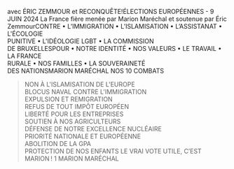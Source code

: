 avec
ÉRIC ZEMMOUR et RECONQUÊTE!ÉLECTIONS EUROPÉENNES - 9 JUIN 2024
La France fière menée par Marion Maréchal et soutenue par Éric ZemmourCONTRE
•  L’IMMIGRATION
•  L’ISLAMISATION
•  L’ASSISTANAT 
•  L'ÉCOLOGIE  
PUNITIVE
•  L'IDÉOLOGIE LGBT
•  LA COMMISSION  
DE BRUXELLESPOUR
•  NOTRE IDENTITÉ
•  NOS VALEURS
•  LE TRAVAIL 
•  LA FRANCE  
RURALE 
•  NOS FAMILLES
•  LA SOUVERAINETÉ  
DES NATIONSMARION MARÉCHAL
NOS 10 COMBATS
>  NON À L'ISLAMISATION DE L'EUROPE  
>  BLOCUS NAVAL CONTRE L'IMMIGRATION  
>  EXPULSION ET REMIGRATION  
>  REFUS DE TOUT IMPÔT EUROPÉEN  
>  LIBERTÉ POUR LES ENTREPRISES  
>  SOUTIEN À NOS AGRICULTEURS  
>  DÉFENSE DE NOTRE EXCELLENCE NUCLÉAIRE  
>  PRIORITÉ NATIONALE ET EUROPÉENNE  
>  ABOLITION DE LA GPA  
>  PROTECTION DE NOS ENFANTS  LE VRAI VOTE UTILE, C’EST MARION ! 
1
MARION MARÉCHAL

